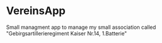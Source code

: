 # VereinsApp
 Small managment app to manage my small association called "Gebirgsartillerieregiment Kaiser Nr.14, 1.Batterie"
